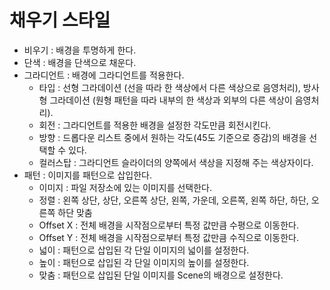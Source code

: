 # 채우기 스타일

  - 비우기 : 배경을 투명하게 한다.
  - 단색 : 배경을 단색으로 채운다.
  - 그라디언트 : 배경에 그라디언트를 적용한다.  
    - 타입 : 선형 그라데이션 (선을 따라 한 색상에서 다른 색상으로 음영처리), 방사형 그라데이션 (원형 패턴을 따라 내부의 한 색상과 외부의 다른 색상이 음영처리).
    - 회전 : 그라디언트를 적용한 배경을 설정한 각도만큼 회전시킨다.
    - 방향 : 드롭다운 리스트 중에서 원하는 각도(45도 기준으로 증감)의 배경을 선택할 수 있다.
    - 컬러스탑 : 그라디언트 슬라이더의 양쪽에서 색상을 지정해 주는 색상자이다.
  - 패턴 : 이미지를 패턴으로 삽입한다.  
    - 이미지 : 파일 저장소에 있는 이미지를 선택한다.
    - 정렬 : 왼쪽 상단, 상단, 오른쪽 상단, 왼쪽, 가운데, 오른쪽, 왼쪽 하단, 하단, 오른쪽 하단 맞춤
    - Offset X : 전체 배경을 시작점으로부터 특정 값만큼 수평으로 이동한다.
    - Offset Y : 전체 배경을 시작점으로부터 특정 값만큼 수직으로 이동한다.
    - 넓이 : 패턴으로 삽입된 각 단일 이미지의 넓이를 설정한다.
    - 높이 : 패턴으로 삽입된 각 단일 이미지의 높이를 설정한다.
    - 맞춤 : 패턴으로 삽입된 단일 이미지를 Scene의 배경으로 설정한다.
